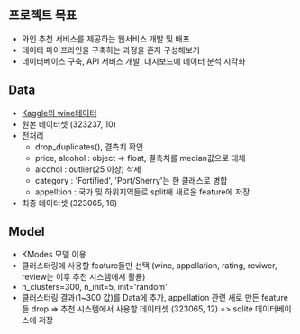 ## 프로젝트 목표
+ 와인 추천 서비스를 제공하는 웹서비스 개발 및 배포
+ 데이터 파이프라인을 구축하는 과정을 혼자 구성해보기
+ 데이터베이스 구축, API 서비스 개발, 대시보드에 데이터 분석 시각화



## Data
+ [Kaggle의 wine데이터](https://www.kaggle.com/datasets/samuelmcguire/wine-reviews-data)
+ 원본 데이터셋 (323237, 10)
+ 전처리
  + drop_duplicates(), 결측치 확인
  + price, alcohol : object => float, 결측치를 median값으로 대체
  + alcohol : outlier(25 이상) 삭제
  + category : 'Fortified', 'Port/Sherry'는 한 클래스로 병합
  + appelltion : 국가 및 하위지역들로 split해 새로운 feature에 저장
+ 최종 데이터셋 (323065, 16)



## Model
+ KModes 모델 이용
+ 클러스터링에 사용할 feature들만 선택 (wine, appellation, rating, reviwer, review는 이후 추천 시스템에서 활용)
+ n_clusters=300, n_init=5, init='random'
+ 클러스터링 결과(1~300 값)를 Data에 추가, appellation 관련 새로 만든 feature들 drop
  => 추천 시스템에서 사용할 데이터셋 (323065, 12)
  => sqlite 데이터베이스에 저장
